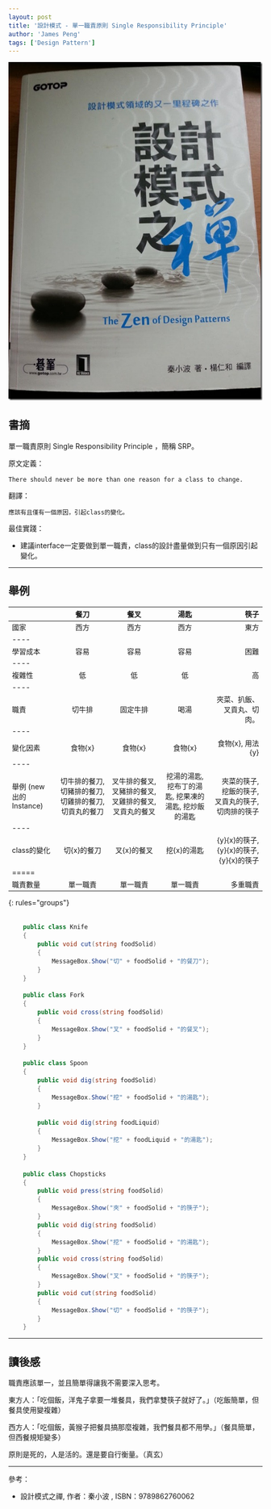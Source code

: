 ```yaml
---
layout: post
title: '設計模式 - 單一職責原則 Single Responsibility Principle'
author: 'James Peng'
tags: ['Design Pattern']
---
```


![](..\images\2013-02-07-DesignPattern_SRP\NsNX0Ie.jpg)


## 書摘 ##

單一職責原則 Single Responsibility Principle ，簡稱 SRP。 

原文定義：

    There should never be more than one reason for a class to change. 

翻譯：

    應該有且僅有一個原因，引起class的變化。 


最佳實踐：

 - 建議interface一定要做到單一職責，class的設計盡量做到只有一個原因引起變化。


----------


## 舉例 ##


|         | 餐刀     |   餐叉   |   湯匙 |  筷子   |
|:--------|:-------:|:-------:|:-------:|--------:|
| 國家  | 西方  | 西方  | 西方  | 東方  |
|----
| 學習成本 | 容易  | 容易  | 容易  | 困難 |
|----
| 複雜性 | 低  | 低  | 低  | 高 |
|----
| 職責 | 切牛排  | 固定牛排 | 喝湯  | 夾菜、扒飯、叉貢丸、切肉。 |
|----
| 變化因素 | 食物{x}  | 食物{x}  | 食物{x}  | 食物{x}, 用法{y} |
|----
| 舉例 (new 出的Instance) | 切牛排的餐刀, 切豬排的餐刀, 切雞排的餐刀, 切貢丸的餐刀  | 叉牛排的餐叉, 叉豬排的餐叉, 叉雞排的餐叉, 叉貢丸的餐叉  | 挖湯的湯匙, 挖布丁的湯匙, 挖果凍的湯匙, 挖炒飯的湯匙  | 夾菜的筷子, 挖飯的筷子, 叉貢丸的筷子, 切肉排的筷子 |
|----
| class的變化 | 切{x}的餐刀  | 叉{x}的餐叉  | 挖{x}的湯匙  | 	{y}{x}的筷子, {y}{x}的筷子, {y}{x}的筷子 |
|=====
| 職責數量	 | 單一職責  | 單一職責  | 單一職責  | 多重職責 
{: rules="groups"}


~~~csharp

    public class Knife
    {
        public void cut(string foodSolid)
        {
            MessageBox.Show("切" + foodSolid + "的餐刀");
        }
    }

    public class Fork
    {
        public void cross(string foodSolid)
        {
            MessageBox.Show("叉" + foodSolid + "的餐叉");
        }
    }

    public class Spoon
    {
        public void dig(string foodSolid)
        {
            MessageBox.Show("挖" + foodSolid + "的湯匙");
        }

        public void dig(string foodLiquid)
        {
            MessageBox.Show("挖" + foodLiquid + "的湯匙");
        }
    }

    public class Chopsticks
    {
        public void press(string foodSolid)
        {
            MessageBox.Show("夾" + foodSolid + "的筷子");
        }
        public void dig(string foodSolid)
        {
            MessageBox.Show("挖" + foodSolid + "的湯匙");
        }
        public void cross(string foodSolid)
        {
            MessageBox.Show("叉" + foodSolid + "的筷子");
        }
        public void cut(string foodSolid)
        {
            MessageBox.Show("切" + foodSolid + "的筷子");
        }
    }
~~~

----------

## 讀後感 ##

職責應該單一，並且簡單得讓我不需要深入思考。 

東方人：「吃個飯，洋鬼子拿要一堆餐具，我們拿雙筷子就好了。」（吃飯簡單，但餐具使用變複雜） 

西方人：「吃個飯，黃猴子把餐具搞那麼複雜，我們餐具都不用學。」（餐具簡單，但西餐規矩變多） 

原則是死的，人是活的。還是要自行衡量。（真玄）  

----------

參考：

- 設計模式之禪, 作者：秦小波 , ISBN：9789862760062 

